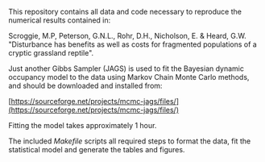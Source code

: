 

This repository contains all data and code necessary to reproduce the numerical results contained in: 

Scroggie, M.P, Peterson, G.N.L., Rohr, D.H., Nicholson, E. & Heard, G.W. "Disturbance has benefits as well as costs for fragmented populations of a cryptic grassland reptile".

Just another Gibbs Sampler (JAGS) is used to fit the Bayesian dynamic occupancy model to the data using Markov Chain Monte Carlo methods, and should be downloaded and installed from:

[https://sourceforge.net/projects/mcmc-jags/files/](https://sourceforge.net/projects/mcmc-jags/files/)

Fitting the model takes approximately 1 hour.

The included *Makefile* scripts all required steps to format the data, fit the statistical model and generate the tables and figures.




 
